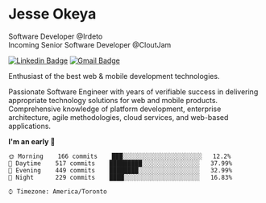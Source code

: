 # Jesse Okeya

Software Developer @Irdeto
<br />
Incoming Senior Software Developer @CloutJam

[![Linkedin Badge](https://img.shields.io/badge/-Jesse%20Okeya-6633cc?style=flat-square&logo=Linkedin&logoColor=white&link=https://www.linkedin.com/in/jesse-okeya-45a38510a/)](https://www.linkedin.com/in/jesse-okeya-45a38510a/) 
[![Gmail Badge](https://img.shields.io/badge/-jesseokeya@gmail.com-6633cc?style=flat-square&logo=Gmail&logoColor=white&link=mailto:jesseokeya@gmail.com)](mailto:jesseokeya@gmail.com)

Enthusiast of the best web & mobile development technologies.

Passionate Software Engineer with years of verifiable success in delivering appropriate technology solutions for web and mobile products. Comprehensive knowledge of platform development, enterprise architecture, agile methodologies, cloud services, and web-based applications.

<!--START_SECTION:waka-->
**I'm an early 🐤** 

```text
🌞 Morning    166 commits    ███░░░░░░░░░░░░░░░░░░░░░░   12.2% 
🌆 Daytime    517 commits    █████████░░░░░░░░░░░░░░░░   37.99% 
🌃 Evening    449 commits    ████████░░░░░░░░░░░░░░░░░   32.99% 
🌙 Night      229 commits    ████░░░░░░░░░░░░░░░░░░░░░   16.83%

```

```text
⌚︎ Timezone: America/Toronto
```


<!--END_SECTION:waka-->
